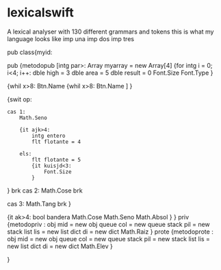 # lexicalswift
A lexical analyser with 130 different grammars and tokens
this is what my language looks like
imp una
imp dos
imp tres


pub class{myid:

pub {metodopub [intg par>:
Array myarray = new Array[4]
{for intg i = 0; i<4; i++:
    dble high = 3
    dble area = 5
    dble result = 0
    Font.Size
    Font.Type
}

{whil x>8:
    Btn.Name
{whil x>8:
Btn.Name
]
}

{swit op:

    cas 1:
        Math.Seno

        {it ajk>4:
            intg entero
            flt flotante = 4

        els:
            flt flotante = 5
            {it kuisjd<3:
                Font.Size
            }
}
    brk
    cas 2:
        Math.Cose
    brk

cas 3:
Math.Tang
brk
}

{it ak>4:
    bool bandera
    Math.Cose
    Math.Seno
    Math.Absol
}
}
priv {metodopriv <intg paremtro>:
    obj mid = new obj
    queue col = new queue
    stack pil = new stack
    list lis = new list
    dict di = new dict
    Math.Raiz
}
prote {metodoprote <intg paremtro>:
obj mid = new obj
queue col = new queue
stack pil = new stack
list lis = new list
dict di = new dict
Math.Elev
}

}
